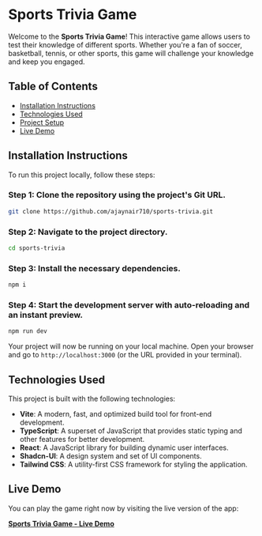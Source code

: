 
# Sports Trivia Game

Welcome to the **Sports Trivia Game**! This interactive game allows users to test their knowledge of different sports. Whether you're a fan of soccer, basketball, tennis, or other sports, this game will challenge your knowledge and keep you engaged.

## Table of Contents

- [Installation Instructions](#installation-instructions)
- [Technologies Used](#technologies-used)
- [Project Setup](#project-setup)
- [Live Demo](#live-demo)

## Installation Instructions

To run this project locally, follow these steps:

### Step 1: Clone the repository using the project's Git URL.
```bash
git clone https://github.com/ajaynair710/sports-trivia.git
```

### Step 2: Navigate to the project directory.
```bash
cd sports-trivia
```

### Step 3: Install the necessary dependencies.
```bash
npm i
```

### Step 4: Start the development server with auto-reloading and an instant preview.
```bash
npm run dev
```

Your project will now be running on your local machine. Open your browser and go to `http://localhost:3000` (or the URL provided in your terminal).

## Technologies Used

This project is built with the following technologies:

- **Vite**: A modern, fast, and optimized build tool for front-end development.
- **TypeScript**: A superset of JavaScript that provides static typing and other features for better development.
- **React**: A JavaScript library for building dynamic user interfaces.
- **Shadcn-UI**: A design system and set of UI components.
- **Tailwind CSS**: A utility-first CSS framework for styling the application.


## Live Demo

You can play the game right now by visiting the live version of the app:

[**Sports Trivia Game - Live Demo**](https://sport-trivia.netlify.app/)
